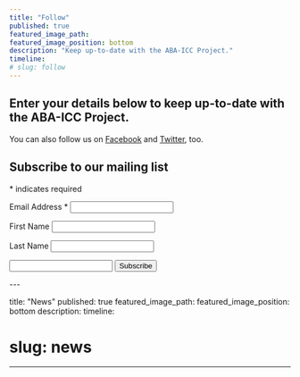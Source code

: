 ```yaml
---
title: "Follow"
published: true
featured_image_path:
featured_image_position: bottom
description: "Keep up-to-date with the ABA-ICC Project."
timeline:
# slug: follow
---
```



## Enter your details below to keep up-to-date with the ABA-ICC Project.

You can also follow us on [Facebook](http://facebook.com/ABAICCProject) and [Twitter](http://twitter.com/ABAICCProject), too.

<style type="text/css">#mc_embed_signup{background:#fff; clear:left; font:14px Helvetica,Arial,sans-serif; } /* Add your own MailChimp form style overrides in your site stylesheet or in this style block. We recommend moving this block and the preceding CSS link to the HEAD of your HTML file. */</style>

<form action="//aba-icc.us8.list-manage.com/subscribe/post?u=4551fd07507bd0f59832cce36&amp;id=eb0c1efd96" method="post" id="mc-embedded-subscribe-form" name="mc-embedded-subscribe-form" class="validate" target="_blank" novalidate="">

## Subscribe to our mailing list

<span class="asterisk">*</span> indicates required

<label for="mce-EMAIL">Email Address <span class="asterisk">*</span></label> <input type="email" value="" name="EMAIL" class="required email" id="mce-EMAIL">

<label for="mce-FNAME">First Name</label> <input type="text" value="" name="FNAME" class="" id="mce-FNAME">

<label for="mce-LNAME">Last Name</label> <input type="text" value="" name="LNAME" class="" id="mce-LNAME">

<input type="text" name="b_4551fd07507bd0f59832cce36_eb0c1efd96" tabindex="-1" value="">

<input type="submit" value="Subscribe" name="subscribe" id="mc-embedded-subscribe" class="button">

</form>

<script type="text/javascript">(function($) {window.fnames = new Array(); window.ftypes = new Array();fnames[0]='EMAIL';ftypes[0]='email';fnames[1]='FNAME';ftypes[1]='text';fnames[2]='LNAME';ftypes[2]='text';}(jQuery));var $mcj = jQuery.noConflict(true);</script> ---
title: "News"
published: true
featured_image_path:
featured_image_position: bottom
description:
timeline:
# slug: news
---
